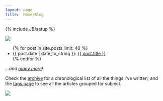 ```yaml
---
layout: page
title:  Home/Blog
---
```

{% include JB/setup %}


<!-- ![]( {{site.url}}/assets/aadm-github-com-banner-_D7K6490.jpg) -->
<!-- ![]( {{site.url}}/assets/aadm-github-io_D7K7197.jpg) -->
![]( {{site.url}}/assets/aadm-github-io_D7K7197-bn.jpg)


<ul class="posts">
  {% for post in site.posts limit: 40 %}
    <li><span>{{ post.date | date_to_string }}</span>: <a href="{{ BASE_PATH }}{{ post.url }}">{{ post.title }}</a>
    <!-- </br> <em>{{ post.excerpt }} </em> -->
	</li>
  {% endfor %}
</ul>

_...and [many more](archive.html)!_

Check the [archive](archive.html) for a chronological list of all the things I've written, and the [tags page](tags.html) to see all the articles grouped for subject.

[![](http://i.creativecommons.org/l/by-nc-nd/3.0/80x15.png)](http://creativecommons.org/licenses/by-nc-nd/3.0/deed.en_US)
